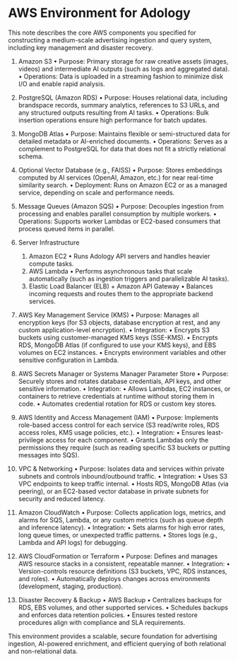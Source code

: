 # AWS Environment for Adology
This note describes the core AWS components you specified for constructing a medium-scale advertising ingestion and query system, including key management and disaster recovery.

1. Amazon S3
	•	Purpose: Primary storage for raw creative assets (images, videos) and intermediate AI outputs (such as logs and aggregated data).
	•	Operations: Data is uploaded in a streaming fashion to minimize disk I/O and enable rapid analysis.

2. PostgreSQL (Amazon RDS)
	•	Purpose: Houses relational data, including brandspace records, summary analytics, references to S3 URLs, and any structured outputs resulting from AI tasks.
	•	Operations: Bulk insertion operations ensure high performance for batch updates.

3. MongoDB Atlas
	•	Purpose: Maintains flexible or semi-structured data for detailed metadata or AI-enriched documents.
	•	Operations: Serves as a complement to PostgreSQL for data that does not fit a strictly relational schema.

4. Optional Vector Database (e.g., FAISS)
	•	Purpose: Stores embeddings computed by AI services (OpenAI, Amazon, etc.) for near real-time similarity search.
	•	Deployment: Runs on Amazon EC2 or as a managed service, depending on scale and performance needs.

5. Message Queues (Amazon SQS)
	•	Purpose: Decouples ingestion from processing and enables parallel consumption by multiple workers.
	•	Operations: Supports worker Lambdas or EC2-based consumers that process queued items in parallel.

6. Server Infrastructure
	1.	Amazon EC2
	•	Runs Adology API servers and handles heavier compute tasks.
	2.	AWS Lambda
	•	Performs asynchronous tasks that scale automatically (such as ingestion triggers and parallelizable AI tasks).
	3.	Elastic Load Balancer (ELB) + Amazon API Gateway
	•	Balances incoming requests and routes them to the appropriate backend services.

7. AWS Key Management Service (KMS)
	•	Purpose: Manages all encryption keys (for S3 objects, database encryption at rest, and any custom application-level encryption).
	•	Integration:
	•	Encrypts S3 buckets using customer-managed KMS keys (SSE-KMS).
	•	Encrypts RDS, MongoDB Atlas (if configured to use your KMS keys), and EBS volumes on EC2 instances.
	•	Encrypts environment variables and other sensitive configuration in Lambda.

8. AWS Secrets Manager or Systems Manager Parameter Store
	•	Purpose: Securely stores and rotates database credentials, API keys, and other sensitive information.
	•	Integration:
	•	Allows Lambdas, EC2 instances, or containers to retrieve credentials at runtime without storing them in code.
	•	Automates credential rotation for RDS or custom key stores.

9. AWS Identity and Access Management (IAM)
	•	Purpose: Implements role-based access control for each service (S3 read/write roles, RDS access roles, KMS usage policies, etc.).
	•	Integration:
	•	Ensures least-privilege access for each component.
	•	Grants Lambdas only the permissions they require (such as reading specific S3 buckets or putting messages into SQS).

10. VPC & Networking
	•	Purpose: Isolates data and services within private subnets and controls inbound/outbound traffic.
	•	Integration:
	•	Uses S3 VPC endpoints to keep traffic internal.
	•	Hosts RDS, MongoDB Atlas (via peering), or an EC2-based vector database in private subnets for security and reduced latency.

11. Amazon CloudWatch
	•	Purpose: Collects application logs, metrics, and alarms for SQS, Lambda, or any custom metrics (such as queue depth and inference latency).
	•	Integration:
	•	Sets alarms for high error rates, long queue times, or unexpected traffic patterns.
	•	Stores logs (e.g., Lambda and API logs) for debugging.

12. AWS CloudFormation or Terraform
	•	Purpose: Defines and manages AWS resource stacks in a consistent, repeatable manner.
	•	Integration:
	•	Version-controls resource definitions (S3 buckets, VPC, RDS instances, and roles).
	•	Automatically deploys changes across environments (development, staging, production).

13. Disaster Recovery & Backup
	•	AWS Backup
	•	Centralizes backups for RDS, EBS volumes, and other supported services.
	•	Schedules backups and enforces data retention policies.
	•	Ensures tested restore procedures align with compliance and SLA requirements.

This environment provides a scalable, secure foundation for advertising ingestion, AI-powered enrichment, and efficient querying of both relational and non-relational data.
